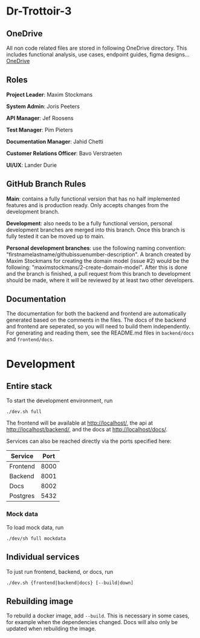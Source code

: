 # Dr-Trottoir-3

## OneDrive
All non code related files are stored in following OneDrive directory. This includes functional analysis, use cases, endpoint guides, figma designs...
[OneDrive](https://ugentbe-my.sharepoint.com/personal/bart_mesuere_ugent_be/_layouts/15/onedrive.aspx?id=%2Fpersonal%2Fbart%5Fmesuere%5Fugent%5Fbe%2FDocuments%2FOnderwijs%2FSELab2%2F2022%2D2023%2FMappen%20studenten%2Fgroep3&ct=1676648071488&or=OWA%2DNT&cid=0d2049e3%2Dfcb1%2Df225%2Dcaee%2Df2b258c1f843&ga=1)

## Roles
**Project Leader**: Maxim Stockmans

**System Admin**: Joris Peeters

**API Manager**: Jef Roosens

**Test Manager**: Pim Pieters

**Documentation Manager**: Jahid Chetti

**Customer Relations Officer**: Bavo Verstraeten

**UI/UX**: Lander Durie


## GitHub Branch Rules

**Main**: contains a fully functional version that has no half implemented features and is production ready. Only accepts changes from the development branch.

**Development**: also needs to be a fully functional version, personal development branches are merged into this branch. Once this branch is fully tested it can be moved up to main.

**Personal development branches**: use the following naming convention: "firstnamelastname/githubissuenumber-description". 
A branch created by Maxim Stockmans for creating the domain model (issue #2) would be the following: "maximstockmans/2-create-domain-model".
After this is done and the branch is finished, a pull request from this branch to development should be made, where it will be reviewed by at least two other developers.

## Documentation

The documentation for both the backend and frontend are automatically generated based on the comments in the files. The docs of the backend and frontend are seperated, so you will need to build them independently. For generating and reading them, see the README.md files in `backend/docs` and `frontend/docs`.

# Development

## Entire stack

To start the development environment, run

```shell
./dev.sh full
```

The frontend will be available at [http://localhost/](http://localhost/), the api at [http://localhost/backend/](http://localhost/backend/), and the docs at [http://localhost/docs/](http://localhost/docs/).

Services can also be reached directly via the ports specified here:

| Service  | Port |
|----------|------|
| Frontend | 8000 |
| Backend  | 8001 |
| Docs     | 8002 |
| Postgres | 5432 |

### Mock data

To load mock data, run 

```shell
./dev/sh full mockdata
```

## Individual services

To just run frontend, backend, or docs, run
```shell
./dev.sh {frontend|backend|docs} [--build|down]
```

## Rebuilding image
To rebuild a docker image, add `--build`. This is necessary in some cases, for example when the dependencies changed. Docs will also only be updated when rebuilding the image.

